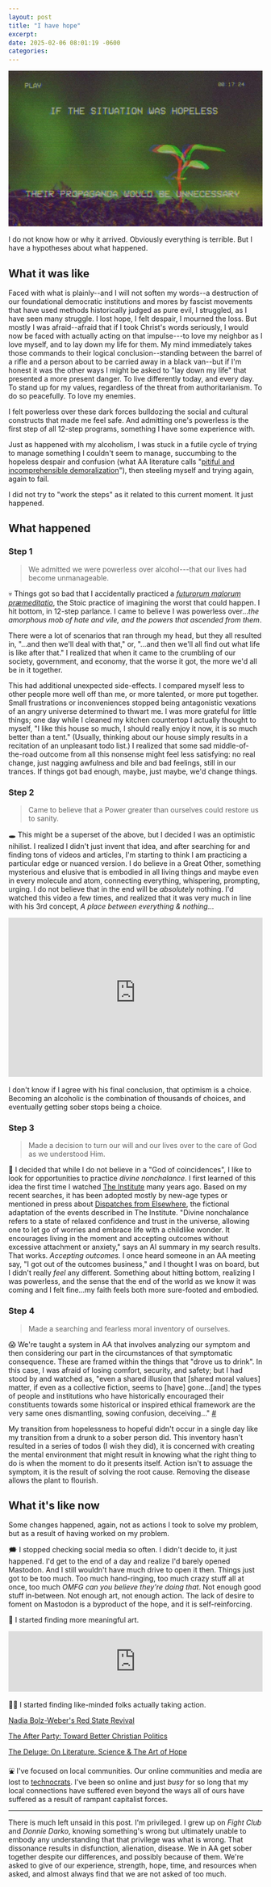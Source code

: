 ```yaml
---
layout: post
title: "I have hope"
excerpt: 
date: 2025-02-06 08:01:19 -0600
categories: 
---
```


![If the situation was hopeless, their propaganda would be unnecessary](/assets/2025/02/2c8abc22fee03b85.jpg "If the situation was hopeless, their propaganda would be unnecessary")

I do not know how or why it arrived. Obviously everything is terrible. But I have a hypotheses about what happened.

## What it was like

Faced with what is plainly--and I will not soften my words--a destruction of our foundational democratic institutions and mores by fascist movements that have used methods historically judged as pure evil, I struggled, as I have seen many struggle. I lost hope, I felt despair, I mourned the loss. But mostly I was afraid--afraid that if I took Christ's words seriously, I would now be faced with actually acting on that impulse---to love my neighbor as I love myself, and to lay down my life for them. My mind immediately takes those commands to their logical conclusion--standing between the barrel of a rifle and a person about to be carried away in a black van--but if I'm honest it was the other ways I might be asked to "lay down my life" that presented a more present danger. To live differently today, and every day. To stand up for my values, regardless of the threat from authoritarianism. To do so peacefully. To love my enemies.

I felt powerless over these dark forces bulldozing the social and cultural constructs that made me feel safe. And admitting one's powerless is the first step of all 12-step programs, something I have some experience with.

Just as happened with my alcoholism, I was stuck in a futile cycle of trying to manage something I couldn't seem to manage, succumbing to the hopeless despair and confusion (what AA literature calls "[pitiful and incomprehensible demoralization](https://www.aa.org/sites/default/files/2021-11/en_bigbook_chapt3.pdf)"), then steeling myself and trying again, again to fail.

I did not try to "work the steps" as it related to this current moment. It just happened.

## What happened

### Step 1

> We admitted we were powerless over alcohol---that our lives had become unmanageable.

💀 Things got so bad that I accidentally practiced a _[futurorum malorum præmeditatio](https://en.wikipedia.org/wiki/Negative_visualization)_, the Stoic practice of imagining the worst that could happen. I hit bottom, in 12-step parlance. I came to believe I was powerless over..._the amorphous mob of hate and vile, and the powers that ascended from them_.

There were a lot of scenarios that ran through my head, but they all resulted in, "...and then we'll deal with that," or, "...and then we'll all find out what life is like after that." I realized that when it came to the crumbling of our society, government, and economy, that the worse it got, the more we'd all be in it together. 

This had additional unexpected side-effects. I compared myself less to other people more well off than me, or more talented, or more put together. Small frustrations or inconveniences stopped being antagonistic vexations of an angry universe determined to thwart me. I was more grateful for little things; one day while I cleaned my kitchen countertop I actually thought to myself, "I like this house so much, I should really enjoy it now, it is so much better than a tent." (Usually, thinking about our house simply results in a recitation of an unpleasant todo list.) I realized that some sad middle-of-the-road outcome from all this nonsense might feel less satisfying: no real change, just nagging awfulness and bile and bad feelings, still in our trances. If things got bad enough, maybe, just maybe, we'd change things.

### Step 2

> Came to believe that a Power greater than ourselves could restore us to sanity.

🕳️ This might be a superset of the above, but I decided I was an optimistic nihilist. I realized I didn't just invent that idea, and after searching for and finding tons of videos and articles, I'm starting to think I am practicing a particular edge or nuanced version. I do believe in a Great Other, something mysterious and elusive that is embodied in all living things and maybe even in every molecule and atom, connecting everything, whispering, prompting, urging. I do not believe that in the end will be _absolutely_ nothing. I'd watched this video a few times, and realized that it was very much in line with his 3rd concept, _A place between everything & nothing_...

<iframe width="100%" height="315" src="https://www.youtube-nocookie.com/embed/-J5TjkS82QA?si=YfyQgUPKAgxqZDZy" title="YouTube video player" frameborder="0" allow="accelerometer; autoplay; clipboard-write; encrypted-media; gyroscope; picture-in-picture; web-share" referrerpolicy="strict-origin-when-cross-origin" allowfullscreen></iframe>

I don't know if I agree with his final conclusion, that optimism is a choice. Becoming an alcoholic is the combination of thousands of choices, and eventually getting sober stops being a choice.

### Step 3

> Made a decision to turn our will and our lives over to the care of God as we understood Him.

🎈 I decided that while I do not believe in a "God of coincidences", I like to look for opportunities to practice _divine nonchalance_. I first learned of this idea the first time I watched [The Institute](https://en.wikipedia.org/wiki/The_Institute_(2013_film)) many years ago. Based on my recent searches, it has been adopted mostly by new-age types or mentioned in press about [Dispatches from Elsewhere](https://en.wikipedia.org/wiki/Dispatches_from_Elsewhere), the fictional adaptation of the events described in The Institute. "Divine nonchalance refers to a state of relaxed confidence and trust in the universe, allowing one to let go of worries and embrace life with a childlike wonder. It encourages living in the moment and accepting outcomes without excessive attachment or anxiety," says an AI summary in my search results. That works. _Accepting outcomes._ I once heard someone in an AA meeting say, "I got out of the outcomes business," and I thought I was on board, but I didn't really _feel_ any different. Something about hitting bottom, realizing I was powerless, and the sense that the end of the world as we know it was coming and I felt fine...my faith feels both more sure-footed and embodied.

### Step 4

> Made a searching and fearless moral inventory of ourselves.

😱 We're taught a system in AA that involves analyzing our symptom and then considering our part in the circumstances of that symptomatic consequence. These are framed within the things that "drove us to drink". In this case, I was afraid of losing comfort, security, and safety; but I had stood by and watched as, "even a shared illusion that [shared moral values] matter, if even as a collective fiction, seems to [have] gone...[and] the types of people and institutions who have historically encouraged their constituents towards some historical or inspired ethical framework are the very same ones dismantling, sowing confusion, deceiving..." [#](/2025/01/04/2024-in-review/#the-united-states-of-collective-dissonance)

My transition from hopelessness to hopeful didn't occur in a single day like my transition from a drunk to a sober person did. This inventory hasn't resulted in a series of todos (I wish they did), it is concerned with creating the mental environment that might result in knowing what the right thing to do is when the moment to do it presents itself. Action isn't to assuage the symptom, it is the result of solving the root cause. Removing the disease allows the plant to flourish.

## What it's like now

Some changes happened, again, not as actions I took to solve my problem, but as a result of having worked on my problem.

🗯️ I stopped checking social media so often. I didn't decide to, it just happened. I'd get to the end of a day and realize I'd barely opened Mastodon. And I still wouldn't have much drive to open it then. Things just got to be too much. Too much hand-ringing, too much crazy stuff all at once, too much _OMFG can you believe they're doing *that*_. Not enough good stuff in-between. Not enough art, not enough action. The lack of desire to foment on Mastodon is a byproduct of the hope, and it is self-reinforcing.

🎨 I started finding more meaningful art.

<iframe style="border: 0; width: 100%; height: 120px;" src="https://bandcamp.com/EmbeddedPlayer/album=2892884359/size=large/bgcol=ffffff/linkcol=0687f5/tracklist=false/artwork=small/track=1427001625/transparent=true/" seamless><a href="https://padraigotuama.bandcamp.com/album/sorry-for-your-troubles">Sorry for your troubles by Pádraig Ó Tuama</a></iframe>

🧑‍🎤 I started finding like-minded folks actually taking action.

[Nadia Bolz-Weber's Red State Revival](https://nadiabolzweber.com/revival/)

[The After Party: Toward Better Christian Politics](https://redeemingbabel.org/the-after-party/)

[The Deluge: On Literature, Science & The Art of Hope](https://www.nathalienahai.com/captivate-podcast/141-the-deluge-on-literature-science-the-art-of-hope-stephen-markley/)

⛲ I've focused on local communities. Our online communities and media are lost to [technocrats](/2025/01/25/we-should-all-treasure-our-own-tiny-corners/). I've been so online and just _busy_ for so long that my local connections have suffered even beyond the ways all of ours have suffered as a result of rampant capitalist forces.

---

There is much left unsaid in this post. I'm privileged. I grew up on _Fight Club_ and _Donnie Darko_, knowing something's wrong but ultimately unable to embody any understanding that that privilege was what is wrong. That dissonance results in disfunction, alienation, disease. We in AA get sober together despite our differences, and possibly because of them. We're asked to give of our experience, strength, hope, time, and resources when asked, and almost always find that we are not asked of too much.

